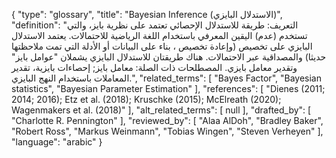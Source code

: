 {
    "type": "glossary",
    "title": "Bayesian Inference (الاستدلال البايزي)",
    "definition": "التعريف: طريقة للاستدلال الإحصائي تعتمد على نظرية بايز، والتي تستخدم (عدم) اليقين المعرفي باستخدام اللغة الرياضية للاحتمالات. يعتمد الاستدلال البايزي على تخصيص (وإعادة تخصيص ، بناء على البيانات أو الأدلة التي تمت ملاحظتها حديثا) والمصداقية عبر الاحتمالات. هناك طريقتان للاستدلال البايزي يشملان \"عوامل بايز\" وتقدير معامل بايزي.  المصطلحات ذات الصلة: معامل بايز;  إحصاءات بايزية، تقدير المعاملات باستخدام النهج البايزي.",
    "related_terms": [
        "Bayes Factor",
        "Bayesian statistics",
        "Bayesian Parameter Estimation"
    ],
    "references": [
        "Dienes (2011; 2014; 2016); Etz et al. (2018); Kruschke (2015); McElreath (2020); Wagenmakers et al. (2018)"
    ],
    "alt_related_terms": [
        null
    ],
    "drafted_by": [
        "Charlotte R. Pennington"
    ],
    "reviewed_by": [
        "Alaa AlDoh",
        "Bradley Baker",
        "Robert Ross",
        "Markus Weinmann",
        "Tobias Wingen",
        "Steven Verheyen"
    ],
    "language": "arabic"
}